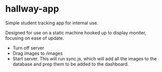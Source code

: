 # hallway-app

Simple student tracking app for internal use.

Designed for use on a static machine hooked up to display moniter, focusing on ease of update.

* Turn off server
* Drag images to /images
* Start server. This will run sync.js, which will add all the images to the database and prep them to be added to the dashboard.
